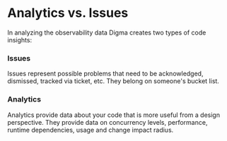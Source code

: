 # Analytics vs. Issues

In analyzing the observability data Digma creates two types of code insights:

### Issues

Issues represent possible problems that need to be acknowledged, dismissed, tracked via ticket, etc. They belong on someone's bucket list.

### Analytics

Analytics provide data about your code that is more useful from a design perspective. They provide data on concurrency levels, performance, runtime dependencies, usage and change impact radius.
